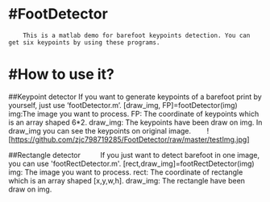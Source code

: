 #FootDetector
=====
        This is a matlab demo for barefoot keypoints detection. You can get six keypoints by using these programs.
#How to use it?
========
##Keypoint detector
        If you want to generate keypoints of a barefoot print by yourself, just use ’footDetector.m’. 
        [draw_img, FP]=footDetector(img)
        img:The image you want to process.
        FP: The  coordinate of keypoints which is an array shaped 6*2. 
        draw_img: The keypoints have been draw on img. In draw_img you can see the keypoints on original image.
        ![https://github.com/zjc798719285/FootDetector/raw/master/testImg.jpg]

##Rectangle detector 
         If you just want to detect barefoot in one image, you can use 'footRectDetector.m'.
         [rect,draw_img]=footRectDetector(img)
         img: The image you want to process.
         rect: The coordinate of rectangle which is an array shaped [x,y,w,h]. 
         draw_img: The rectangle have been draw on img. 

  
 
